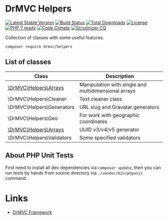 # DrMVC Helpers

[![Latest Stable Version](https://poser.pugx.org/drmvc/helpers/v/stable)](https://packagist.org/packages/drmvc/helpers)
[![Build Status](https://travis-ci.org/drmvc/helpers.svg?branch=master)](https://travis-ci.org/drmvc/helpers)
[![Total Downloads](https://poser.pugx.org/drmvc/helpers/downloads)](https://packagist.org/packages/drmvc/helpers)
[![License](https://poser.pugx.org/drmvc/helpers/license)](https://packagist.org/packages/drmvc/helpers)
[![PHP 7 ready](https://php7ready.timesplinter.ch/drmvc/helpers/master/badge.svg)](https://travis-ci.org/drmvc/helpers)
[![Code Climate](https://codeclimate.com/github/drmvc/helpers/badges/gpa.svg)](https://codeclimate.com/github/drmvc/helpers)
[![Scrutinizer CQ](https://scrutinizer-ci.com/g/drmvc/helpers/badges/quality-score.png?b=master)](https://scrutinizer-ci.com/g/drmvc/helpers/)

Collection of classes with some useful features.

    composer require drmvc/helpers

## List of classes

| Class                      | Description |
|----------------------------|-------------|
| [\DrMVC\Helpers\Arrays](docs/README.Arrays.md) | Manipulation with single and multidimensional arrays |
| \DrMVC\Helpers\Cleaner     | Text cleaner class |
| \DrMVC\Helpers\Generators  | URL slug and Gravatar generators |
| \DrMVC\Helpers\Geo         | For work with geographic coordinates |
| [\DrMVC\Helpers\Arrays](docs/README.UUID.md) | UUID v3/v4/v5 generator |
| \DrMVC\Helpers\Validators  | Some specified validators |

## About PHP Unit Tests

First need to install all dev dependencies via `composer update`, then
you can run tests by hands from source directory via `./vendor/bin/phpunit` command.

# Links

* [DrMVC Framework](https://drmvc.com)
